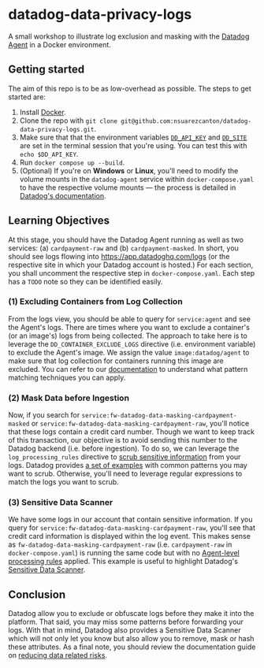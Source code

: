 # datadog-data-privacy-logs

A small workshop to illustrate log exclusion and masking with the [Datadog Agent](https://docs.datadoghq.com/agent/) in a Docker environment.

## Getting started

The aim of this repo is to be as low-overhead as possible. The steps to get started are:

1. Install [Docker](https://docs.docker.com/get-docker/).
2. Clone the repo with `git clone git@github.com:nsuarezcanton/datadog-data-privacy-logs.git`.
3. Make sure that that the environment variables [`DD_API_KEY`](https://github.com/DataDog/datadog-agent/blob/main/pkg/config/config_template.yaml#L6-L11) and [`DD_SITE`](https://github.com/DataDog/datadog-agent/blob/main/pkg/config/config_template.yaml#L13-L22) are set in the terminal session that you're using. You can test this with `echo $DD_API_KEY`.
4. Run `docker compose up --build`.
5. (Optional) If you're on **Windows** or **Linux**, you'll need to modify the volume mounts in the `datadog-agent` service within `docker-compose.yaml` to have the respective volume mounts — the process is detailed in [Datadog's documentation](https://docs.datadoghq.com/containers/docker/log/?tab=containerinstallation#installation).

## Learning Objectives

At this stage, you should have the Datadog Agent running as well as two services: (a) `cardpayment-raw` and (b) `cardpayment-masked`. In short, you should see logs flowing into https://app.datadoghq.com/logs (or the respective site in which your Datadog account is hosted.) For each section, you shall uncomment the respective step in `docker-compose.yaml`. Each step has a `TODO` note so they can be identified easily.

### (1) Excluding Containers from Log Collection

From the logs view, you should be able to query for `service:agent` and see the Agent's logs. There are times where you want to exclude a container's (or an image's) logs from being collected. The approach to take here is to leverage the `DD_CONTAINER_EXCLUDE_LOGS` directive (i.e. environment variable) to exclude the Agent's image. We assign the value `image:datadog/agent` to make sure that log collection for containers running this image are excluded. You can refer to our [documentation](https://docs.datadoghq.com/containers/guide/autodiscovery-management/?tab=containerizedagent#examples) to understand what pattern matching techniques you can apply.

### (2) Mask Data before Ingestion

Now, if you search for `service:fw-datadog-data-masking-cardpayment-masked` or `service:fw-datadog-data-masking-cardpayment-raw`, you'll notice that these logs contain a credit card number. Though we want to keep track of this transaction, our objective is to avoid sending this number to the Datadog backend (i.e. before ingestion). To do so, we can leverage the `log_processing_rules` directive to [scrub sensitive information](https://docs.datadoghq.com/agent/logs/advanced_log_collection/?tab=configurationfile#scrub-sensitive-data-from-your-logs) from your logs. Datadog provides [a set of examples](https://docs.datadoghq.com/logs/guide/commonly-used-log-processing-rules/) with common patterns you may want to scrub. Otherwise, you'll need to leverage regular expressions to match the logs you want to scrub.

### (3) Sensitive Data Scanner

We have some logs in our account that contain sensitive information. If you query for `service:fw-datadog-data-masking-cardpayment-raw`, you'll see that credit card information is displayed within the log event. This makes sense as `fw-datadog-data-masking-cardpayment-raw` (i.e. `cardpayment-raw` in `docker-compose.yaml`) is running the same code but with no [Agent-level processing rules](https://docs.datadoghq.com/agent/logs/advanced_log_collection/?tab=configurationfile#scrub-sensitive-data-from-your-logs) applied. This example is useful to highlight Datadog's [Sensitive Data Scanner](https://docs.datadoghq.com/sensitive_data_scanner/).

## Conclusion

Datadog allow you to exclude or obfuscate logs before they make it into the platform. That said, you may miss some patterns before forwarding your logs. With that in mind, Datadog also provides a Sensitive Data Scanner which will not only let you know but also allow you to remove, mask or hash these attributes. As a final note, you should review the documentation guide on [reducing data related risks](https://docs.datadoghq.com/data_security/).
